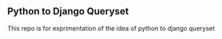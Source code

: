## Python to Django Queryset

This repo is for exprimentation of the idea of python to django queryset
